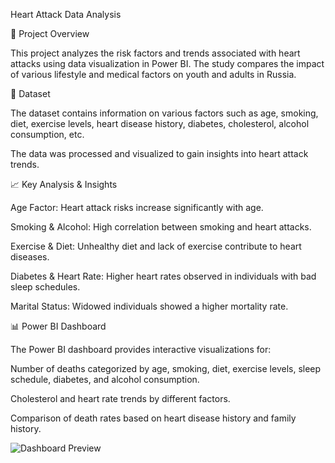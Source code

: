 Heart Attack Data Analysis

📌 Project Overview

This project analyzes the risk factors and trends associated with heart attacks using data visualization in Power BI. The study compares the impact of various lifestyle and medical factors on youth and adults in Russia.

📂 Dataset

The dataset contains information on various factors such as age, smoking, diet, exercise levels, heart disease history, diabetes, cholesterol, alcohol consumption, etc.

The data was processed and visualized to gain insights into heart attack trends.

📈 Key Analysis & Insights

Age Factor: Heart attack risks increase significantly with age.

Smoking & Alcohol: High correlation between smoking and heart attacks.

Exercise & Diet: Unhealthy diet and lack of exercise contribute to heart diseases.

Diabetes & Heart Rate: Higher heart rates observed in individuals with bad sleep schedules.

Marital Status: Widowed individuals showed a higher mortality rate.

📊 Power BI Dashboard

The Power BI dashboard provides interactive visualizations for:

Number of deaths categorized by age, smoking, diet, exercise levels, sleep schedule, diabetes, and alcohol consumption.

Cholesterol and heart rate trends by different factors.

Comparison of death rates based on heart disease history and family history.

![Dashboard Preview]()

